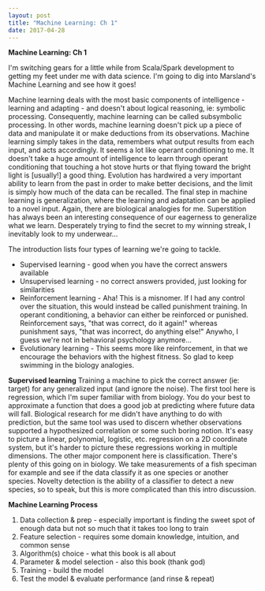 ```yaml
---
layout: post
title: "Machine Learning: Ch 1"
date: 2017-04-28
---
```

<b>Machine Learning: Ch 1</b>

I'm switching gears for a little while from Scala/Spark development to getting my feet under me with data science. I'm going to dig into Marsland's Machine Learning and see how it goes!  

Machine learning deals with the most basic components of intelligence - learning and adapting - and doesn't about logical reasoning, ie: symbolic processing. Consequently, machine learning can be called subsymbolic processing. In other words, machine learning doesn't pick up a piece of data and manipulate it or make deductions from its observations. Machine learning simply takes in the data, remembers what output results from each input, and acts accordingly. It seems a lot like operant conditioning to me. It doesn't take a huge amount of intelligence to learn through operant conditioning that touching a hot stove hurts or that flying toward the bright light is \[usually!\] a good thing. Evolution has hardwired a very important ability to learn from the past in order to make better decisions, and the limit is simply how much of the data can be recalled. The final step in machine learning is generalization, where the learning and adaptation can be applied to a novel input. Again, there are biological analogies for me. Superstition has always been an interesting consequence of our eagerness to generalize what we learn. Desperately trying to find the secret to my winning streak, I inevitably look to my underwear...  

The introduction lists four types of learning we're going to tackle.
<ul><li>Supervised learning - good when you have the correct answers available </li>
<li>Unsupervised learning - no correct answers provided, just looking for similarities </li>
<li>Reinforcement learning - Aha! This is a misnomer. If I had any control over the situation, this would instead be called punishment training. In operant conditioning, a behavior can either be reinforced or punished. Reinforcement says, "that was correct, do it again!" whereas punishment says, "that was incorrect, do anything else!" Anywho, I guess we're not in behavioral psychology anymore...</li>
<li>Evolutionary learning - This seems more like reinforcement, in that we encourage the behaviors with the highest fitness. So glad to keep swimming in the biology analogies.</li></ul>  

<b>Supervised learning</b>
Training a machine to pick the correct answer (ie: target) for any generalized input (and ignore the noise). The first tool here is regression, which I'm super familiar with from biology. You do your best to approximate a function that does a good job at predicting where future data will fall. Biological research for me didn't have anything to do with prediction, but the same tool was used to discern whether observations supported a hypothesized correlation or some such boring notion. It's easy to picture a linear, polynomial, logistic, etc. regression on a 2D coordinate system, but it's harder to picture these regressions working in multiple dimensions. The other major component here is classification. There's plenty of this going on in biology. We take measurements of a fish speciman for example and see if the data classify it as one species or another species. Novelty detection is the ability of a classifier to detect a new species, so to speak, but this is more complicated than this intro discussion.  

<b>Machine Learning Process</b>
<ol><li>Data collection & prep - especially important is finding the sweet spot of enough data but not so much that it takes too long to train</li>
<li>Feature selection - requires some domain knowledge, intuition, and common sense</li>
<li>Algorithm(s) choice - what this book is all about</li>
<li>Parameter & model selection - also this book (thank god)</li>
<li>Training - build the model</li>
<li>Test the model & evaluate performance (and rinse & repeat)</li></ol>
